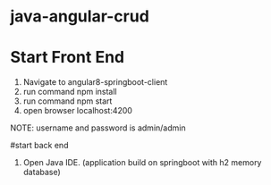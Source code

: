 # java-angular-crud

# Start Front End
1. Navigate to angular8-springboot-client
2. run command npm install
3. run command npm start
4. open browser localhost:4200

NOTE: username and password is admin/admin

#start back end
1. Open Java IDE. (application build on springboot with h2 memory database)

